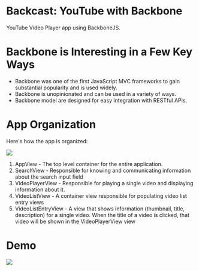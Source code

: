 # Backcast: YouTube with Backbone
YouTube Video Player app using BackboneJS.

# Backbone is Interesting in a Few Key Ways

- Backbone was one of the first JavaScript MVC frameworks to gain substantial popularity and is used widely.
- Backbone is unopinionated and can be used in a variety of ways.
- Backbone model are designed for easy integration with RESTful APIs.

# App Organization
Here's how the app is organized:

<img src="https://s3-us-west-2.amazonaws.com/sprint.content/course.backcast/components.png">

1. AppView - The top level container for the entire application.
2. SearchView - Responsible for knowing and communicating information about the search input field
3. VideoPlayerView - Responsible for playing a single video and displaying information about it.
4. VideoListView - A container view responsible for populating video list entry views
5. VideoListEntryView - A view that shows information (thumbnail, title, description) for a single video. When the title of a video is clicked, that video will be shown in the VideoPlayerView view

# Demo

<img src="https://s3-us-west-2.amazonaws.com/sprint.content/course.backcast/video-player.gif">
